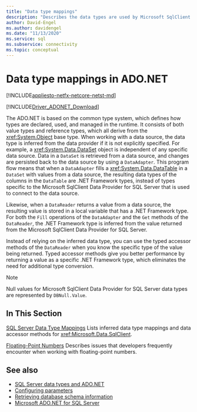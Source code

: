 ```yaml
---
title: "Data type mappings"
description: "Describes the data types are used by Microsoft SqlClient Data Provider for SQL Server."
author: David-Engel
ms.author: davidengel
ms.date: "11/13/2020"
ms.service: sql
ms.subservice: connectivity
ms.topic: conceptual
---
```

# Data type mappings in ADO.NET

[!INCLUDE[appliesto-netfx-netcore-netst-md](../../includes/appliesto-netfx-netcore-netst-md.md)]

[!INCLUDE[Driver_ADONET_Download](../../includes/driver_adonet_download.md)]

The ADO.NET is based on the common type system, which defines how types are declared, used, and managed in the runtime. It consists of both value types and reference types, which all derive from the <xref:System.Object> base type. When working with a data source, the data type is inferred from the data provider if it is not explicitly specified. For example, a <xref:System.Data.DataSet> object is independent of any specific data source. Data in a `DataSet` is retrieved from a data source, and changes are persisted back to the data source by using a `DataAdapter`. This program flow means that when a `DataAdapter` fills a <xref:System.Data.DataTable> in a `DataSet` with values from a data source, the resulting data types of the columns in the `DataTable` are .NET Framework types, instead of types specific to the Microsoft SqlClient Data Provider for SQL Server that is used to connect to the data source.

Likewise, when a `DataReader` returns a value from a data source, the resulting value is stored in a local variable that has a .NET Framework type. For both the `Fill` operations of the `DataAdapter` and the `Get` methods of the `DataReader`, the .NET Framework type is inferred from the value returned from the Microsoft SqlClient Data Provider for SQL Server.

Instead of relying on the inferred data type, you can use the typed accessor methods of the `DataReader` when you know the specific type of the value being returned. Typed accessor methods give you better performance by returning a value as a specific .NET Framework type, which eliminates the need for additional type conversion.

> [!NOTE]
> Null values for Microsoft SqlClient Data Provider for SQL Server data types are represented by `DBNull.Value`.

## In This Section

[SQL Server Data Type Mappings](sql-server-data-type-mappings.md)
Lists inferred data type mappings and data accessor methods for <xref:Microsoft.Data.SqlClient>.

[Floating-Point Numbers](floating-point-numbers.md)
Describes issues that developers frequently encounter when working with floating-point numbers.

## See also

- [SQL Server data types and ADO.NET](./sql/sql-server-data-types.md)
- [Configuring parameters](configure-parameters.md)
- [Retrieving database schema information](retrieving-database-schema-information.md)
- [Microsoft ADO.NET for SQL Server](microsoft-ado-net-sql-server.md)
